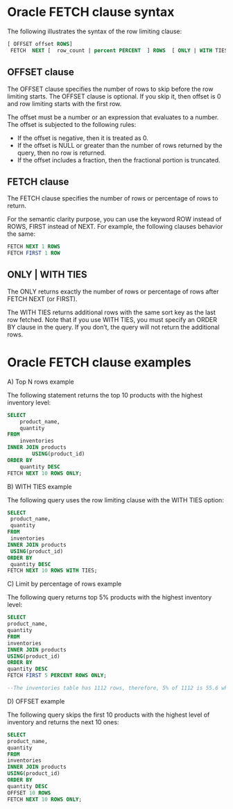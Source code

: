 # Oracle FETCH clause syntax

The following illustrates the syntax of the row limiting clause:

```sql
[ OFFSET offset ROWS]
 FETCH  NEXT [  row_count | percent PERCENT  ] ROWS  [ ONLY | WITH TIES ]
```

## OFFSET clause

The OFFSET clause specifies the number of rows to skip before the row limiting starts. The OFFSET clause is optional. If you skip it, then offset is 0 and row limiting starts with the first row.

The offset must be a number or an expression that evaluates to a number. The offset is subjected to the following rules:

- If the offset is negative, then it is treated as 0.
- If the offset is NULL or greater than the number of rows returned by the query, then no row is returned.
- If the offset includes a fraction, then the fractional portion is truncated.

## FETCH clause

The FETCH clause specifies the number of rows or percentage of rows to return.

For the semantic clarity purpose, you can use the keyword ROW instead of ROWS, FIRST instead of NEXT. For example, the following clauses behavior the same:

```sql
FETCH NEXT 1 ROWS
FETCH FIRST 1 ROW
```

## ONLY | WITH TIES

The ONLY returns exactly the number of rows or percentage of rows after FETCH NEXT (or FIRST).

The WITH TIES returns additional rows with the same sort key as the last row fetched. Note that if you use WITH TIES, you must specify an ORDER BY clause in the query. If you don’t, the query will not return the additional rows.

# Oracle FETCH clause examples

A) Top N rows example

The following statement returns the top 10 products with the highest inventory level:

```sql
SELECT
    product_name,
    quantity
FROM
    inventories
INNER JOIN products
        USING(product_id)
ORDER BY
    quantity DESC
FETCH NEXT 10 ROWS ONLY;
```

B) WITH TIES example

The following query uses the row limiting clause with the WITH TIES option:

```sql
SELECT
 product_name,
 quantity
FROM
 inventories
INNER JOIN products
 USING(product_id)
ORDER BY
 quantity DESC
FETCH NEXT 10 ROWS WITH TIES;
```

C) Limit by percentage of rows example

The following query returns top 5% products with the highest inventory level:

```sql
SELECT
product_name,
quantity
FROM
inventories
INNER JOIN products
USING(product_id)
ORDER BY
quantity DESC
FETCH FIRST 5 PERCENT ROWS ONLY;

--The inventories table has 1112 rows, therefore, 5% of 1112 is 55.6 which is rounded up to 56 (rows).
```

D) OFFSET example

The following query skips the first 10 products with the highest level of inventory and returns the next 10 ones:

```sql
SELECT
product_name,
quantity
FROM
inventories
INNER JOIN products
USING(product_id)
ORDER BY
quantity DESC
OFFSET 10 ROWS
FETCH NEXT 10 ROWS ONLY;
```
